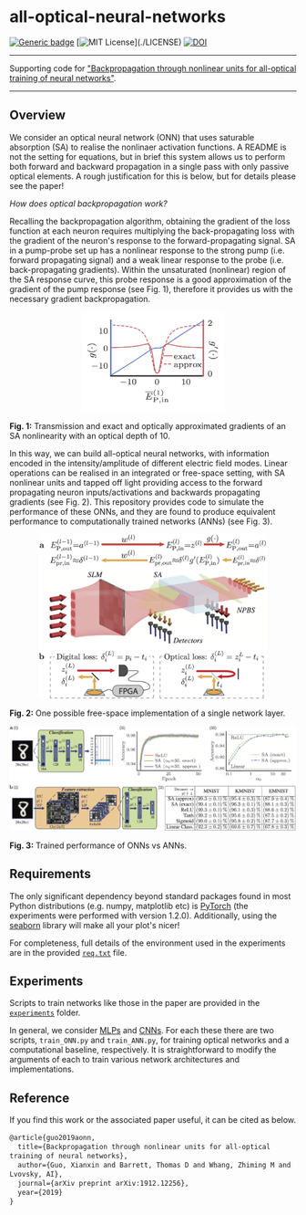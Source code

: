 # all-optical-neural-networks
[![Generic badge](https://img.shields.io/badge/arXiv-1912.12256-<COLOR>.svg)](https://arxiv.org/abs/1912.12256)
[![MIT License](https://img.shields.io/apm/l/atomic-design-ui.svg?)](./LICENSE)
[![DOI](https://zenodo.org/badge/DOI/10.5281/zenodo.4059672.svg)](https://doi.org/10.5281/zenodo.4059672)

---

Supporting code for ["Backpropagation through nonlinear units for all-optical training of neural networks"](https://arxiv.org/abs/1912.12256).

---

## Overview

We consider an optical neural network (ONN) that uses saturable absorption (SA) to realise the nonlinaer activation functions.  A README is not the setting for equations, but in brief this system allows us to perform both forward and backward propagation in a single pass with only passive optical elements.  A rough justification for this is below, but for details please see the paper!

*How does optical backpropagation work?*

Recalling the backpropagation algorithm, obtaining the gradient of the loss function at each neuron requires multiplying the back-propagating loss with the gradient of the neuron's response to the forward-propagating signal.  SA in a pump-probe set up has a nonlinear response to the strong pump (i.e. forward propagating signal) and a weak linear response to the probe (i.e. back-propagating gradients).  Within the unsaturated (nonlinear) region of the SA response curve, this probe response is a good approximation of the gradient of the pump response (see Fig. 1), therefore it provides us with the necessary gradient backpropagation.

<p align="center"> 
<img src="misc/imgs/SA_response.png" width="250">

**Fig. 1:** Transmission and exact and optically approximated gradients of an SA nonlinearity with an optical depth of 10.
</p>

In this way, we can build all-optical neural networks, with information encoded in the intensity/amplitude of different electric field modes.  Linear operations can be realised in an integrated or free-space setting, with SA nonlinear units and tapped off light providing access to the forward propagating neuron inputs/activations and backwards propagating gradients (see Fig. 2).  This repository provides code to simulate the performance of these ONNs, and they are found to produce equivalent performance to computationally trained networks (ANNs) (see Fig. 3).

<p align="center">    
<img src="misc/imgs/ONN_layer.png" width="400">

**Fig. 2:** One possible free-space implementation of a single network layer.
</p>

<p align="center"> 
<img src="misc/imgs/Results.png" width="650">

**Fig. 3:** Trained performance of ONNs vs ANNs.
</p>

## Requirements

The only significant dependency beyond standard packages found in most Python distributions (e.g. numpy, matplotlib etc) is [PyTorch](https://pytorch.org/) (the experiments were performed with version 1.2.0).   Additionally, using the [seaborn](https://seaborn.pydata.org/) library will make all your plot's nicer!

For completeness, full details of the environment used in the experiments are in the provided  [``req.txt``](misc/req.txt) file.

## Experiments

Scripts to train networks like those in the paper are provided in the [``experiments``](experiments) folder.

In general, we consider [MLPs](experiments/mlp) and [CNNs](experiments/cnn).  For each these there are two scripts, ``train_ONN.py`` and ``train_ANN.py``, for training optical networks and a computational baseline, respectively.  It is straightforward to modify the arguments of each to train various network architectures and implementations.

## Reference

If you find this work or the associated paper useful, it can be cited as below.

    @article{guo2019aonn,
      title={Backpropagation through nonlinear units for all-optical training of neural networks},
      author={Guo, Xianxin and Barrett, Thomas D and Whang, Zhiming M and Lvovsky, AI},
      journal={arXiv preprint arXiv:1912.12256},
      year={2019}
    }
